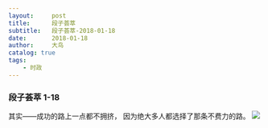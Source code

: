 ```yaml
---
layout:     post
title:      段子荟萃
subtitle:   段子荟萃-2018-01-18
date:       2018-01-18
author:     大鸟
catalog: true
tags:
    - 时政
---
```



### 段子荟萃 1-18

其实――成功的路上一点都不拥挤，
因为绝大多人都选择了那条不费力的路。
![](https://hufafu.github.io/img/DT043JNV4AAX58f.jpg)

